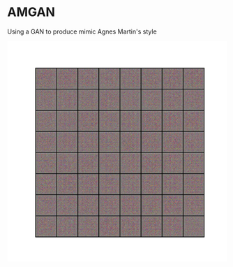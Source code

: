 # AMGAN

Using a GAN to produce mimic Agnes Martin's style

![alt text](https://github.com/benjaminjellis/AMGAN/blob/master/outputs/animation.gif)
